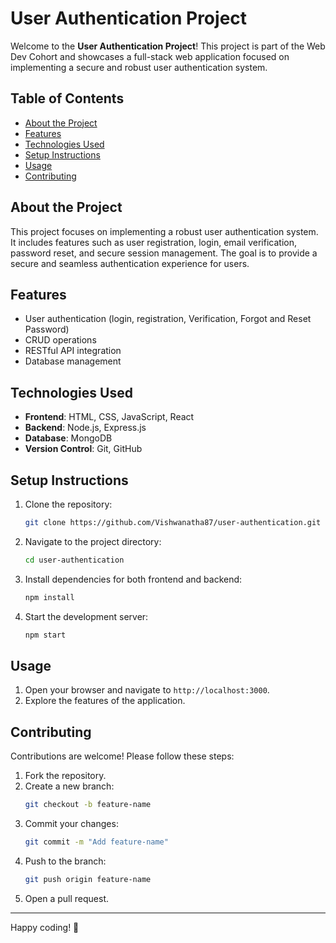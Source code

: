 # User Authentication Project

Welcome to the **User Authentication Project**! This project is part of the Web Dev Cohort and showcases a full-stack web application focused on implementing a secure and robust user authentication system.

## Table of Contents
- [About the Project](#about-the-project)
- [Features](#features)
- [Technologies Used](#technologies-used)
- [Setup Instructions](#setup-instructions)
- [Usage](#usage)
- [Contributing](#contributing)

## About the Project
This project focuses on implementing a robust user authentication system. It includes features such as user registration, login, email verification, password reset, and secure session management. The goal is to provide a secure and seamless authentication experience for users.

## Features
- User authentication (login, registration, Verification, Forgot and Reset Password)
- CRUD operations
- RESTful API integration
- Database management

## Technologies Used
- **Frontend**: HTML, CSS, JavaScript, React
- **Backend**: Node.js, Express.js
- **Database**: MongoDB
- **Version Control**: Git, GitHub

## Setup Instructions
1. Clone the repository:
    ```bash
    git clone https://github.com/Vishwanatha87/user-authentication.git
    ```
2. Navigate to the project directory:
    ```bash
    cd user-authentication
    ```
3. Install dependencies for both frontend and backend:
    ```bash
    npm install
    ```
4. Start the development server:
    ```bash
    npm start
    ```

## Usage
1. Open your browser and navigate to `http://localhost:3000`.
2. Explore the features of the application.

## Contributing
Contributions are welcome! Please follow these steps:
1. Fork the repository.
2. Create a new branch:
    ```bash
    git checkout -b feature-name
    ```
3. Commit your changes:
    ```bash
    git commit -m "Add feature-name"
    ```
4. Push to the branch:
    ```bash
    git push origin feature-name
    ```
5. Open a pull request.

---

Happy coding! 🚀